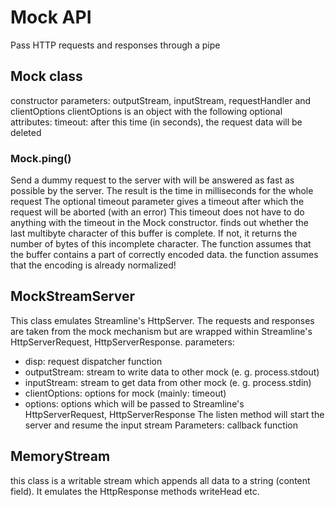 # Mock API  
Pass HTTP requests and responses through a pipe
## Mock class
constructor parameters: outputStream, inputStream, requestHandler and clientOptions
clientOptions is an object with the following optional attributes: 
timeout: after this time (in seconds), the request data will be deleted
### Mock.ping()
Send a dummy request to the server with will be answered as fast as possible by the server.
The result is the time in milliseconds for the whole request
The optional timeout parameter gives a timeout after which the request will be aborted (with an error)
This timeout does not have to do anything with the timeout in the Mock constructor.
finds out whether the last multibyte character of this buffer is complete. If not, it returns the number of bytes of this 
incomplete character. The function assumes that the buffer contains a part of correctly encoded data.
the function assumes that the encoding is already normalized!
## MockStreamServer
This class emulates Streamline's HttpServer. The requests and responses are taken from the mock mechanism but are wrapped within
Streamline's HttpServerRequest, HttpServerResponse.
parameters: 
- disp: request dispatcher function
- outputStream: stream to write data to other mock (e. g. process.stdout)
- inputStream: stream to get data from other mock (e. g. process.stdin)
- clientOptions: options for mock (mainly: timeout)
- options: options which will be passed to Streamline's HttpServerRequest, HttpServerResponse
The listen method will start the server and resume the input stream
Parameters: callback function
## MemoryStream
this class is a writable stream which appends all data to a string (content field). It emulates the HttpResponse methods writeHead etc.
